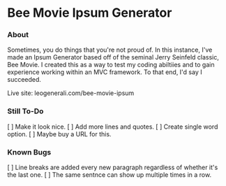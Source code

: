 # Bee Movie Ipsum Generator
### About
Sometimes, you do things that you're not proud of. In this instance, I've made an Ipsum Generator based off of the seminal Jerry Seinfeld classic, Bee Movie. I created this as a way to test my coding abiltiies and to gain experience working within an MVC framework. To that end, I'd say I succeeded.

Live site: leogenerali.com/bee-movie-ipsum

### Still To-Do
[ ] Make it look nice.
[ ] Add more lines and quotes.
[ ] Create single word option.
[ ] Maybe buy a URL for this. 

### Known Bugs
[ ] Line breaks are added every new paragraph regardless of whether it's the last one.
[ ] The same sentnce can show up multiple times in a row.

